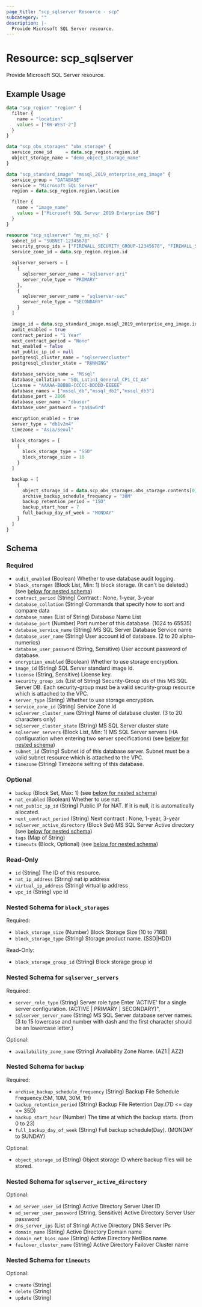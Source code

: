 ```yaml
---
page_title: "scp_sqlserver Resource - scp"
subcategory: ""
description: |-
  Provide Microsoft SQL Server resource.
---
```


# Resource: scp_sqlserver

Provide Microsoft SQL Server resource.


## Example Usage

```terraform
data "scp_region" "region" {
  filter {
    name = "location"
    values = ["KR-WEST-2"]
  }
}

data "scp_obs_storages" "obs_storage" {
  service_zone_id     = data.scp_region.region.id
  object_storage_name = "demo_object_storage_name"
}

data "scp_standard_image" "mssql_2019_enterprise_eng_image" {
  service_group = "DATABASE"
  service = "Microsoft SQL Server"
  region = data.scp_region.region.location

  filter {
    name = "image_name"
    values = ["Microsoft SQL Server 2019 Enterprise ENG"]
  }
}

resource "scp_sqlserver" "my_ms_sql" {
  subnet_id = "SUBNET-12345678"
  security_group_ids = ["FIREWALL_SECURITY_GROUP-12345678", "FIREWALL_SECURITY_GROUP-87654321"]
  service_zone_id = data.scp_region.region.id

  sqlserver_servers = [
    {
      sqlserver_server_name = "sqlserver-pri"
      server_role_type = "PRIMARY"
    },
    {
      sqlserver_server_name = "sqlserver-sec"
      server_role_type = "SECONDARY"
    }
  ]

  image_id = data.scp_standard_image.mssql_2019_enterprise_eng_image.id
  audit_enabled = true
  contract_period = "1 Year"
  next_contract_period = "None"
  nat_enabled = false
  nat_public_ip_id = null
  postgresql_cluster_name = "sqlservercluster"
  postgresql_cluster_state = "RUNNING"

  database_service_name = "MSsql"
  database_collation = "SQL_Latin1_General_CP1_CI_AS"
  license = "AAAAA-BBBBB-CCCCC-DDDDD-EEEEE"
  database_names = ["mssql_db","mssql_db2","mssql_db3"]
  database_port = 2866
  database_user_name = "dbuser"
  database_user_password = "pa$$w0rd"

  encryption_enabled = true
  server_type = "db1v2m4"
  timezone = "Asia/Seoul"

  block_storages = [
    {
      block_storage_type = "SSD"
      block_storage_size = 10
    }
  ]

  backup = [
    {
      object_storage_id = data.scp_obs_storages.obs_storage.contents[0].object_storage_id
      archive_backup_schedule_frequency = "30M"
      backup_retention_period = "15D"
      backup_start_hour = 7
      full_backup_day_of_week = "MONDAY"
    }
  ]
}
```

<!-- schema generated by tfplugindocs -->
## Schema

### Required

- `audit_enabled` (Boolean) Whether to use database audit logging.
- `block_storages` (Block List, Min: 1) block storage. (It can't be deleted.) (see [below for nested schema](#nestedblock--block_storages))
- `contract_period` (String) Contract : None, 1-year, 3-year
- `database_collation` (String) Commands that specify how to sort and compare data
- `database_names` (List of String) Database Name List
- `database_port` (Number) Port number of this database. (1024 to 65535)
- `database_service_name` (String) MS SQL Server Database Service name
- `database_user_name` (String) User account id of database. (2 to 20 alpha-numerics)
- `database_user_password` (String, Sensitive) User account password of database.
- `encryption_enabled` (Boolean) Whether to use storage encryption.
- `image_id` (String) SQL Server standard image id.
- `license` (String, Sensitive) License key.
- `security_group_ids` (List of String) Security-Group ids of this MS SQL Server DB. Each security-group must be a valid security-group resource which is attached to the VPC.
- `server_type` (String) Whether to use storage encryption.
- `service_zone_id` (String) Service Zone Id
- `sqlserver_cluster_name` (String) Name of database cluster. (3 to 20 characters only)
- `sqlserver_cluster_state` (String) MS SQL Server cluster state
- `sqlserver_servers` (Block List, Min: 1) MS SQL Server servers (HA configuration when entering two server specifications) (see [below for nested schema](#nestedblock--sqlserver_servers))
- `subnet_id` (String) Subnet id of this database server. Subnet must be a valid subnet resource which is attached to the VPC.
- `timezone` (String) Timezone setting of this database.

### Optional

- `backup` (Block Set, Max: 1) (see [below for nested schema](#nestedblock--backup))
- `nat_enabled` (Boolean) Whether to use nat.
- `nat_public_ip_id` (String) Public IP for NAT. If it is null, it is automatically allocated.
- `next_contract_period` (String) Next contract : None, 1-year, 3-year
- `sqlserver_active_directory` (Block Set) MS SQL Server Active directory (see [below for nested schema](#nestedblock--sqlserver_active_directory))
- `tags` (Map of String)
- `timeouts` (Block, Optional) (see [below for nested schema](#nestedblock--timeouts))

### Read-Only

- `id` (String) The ID of this resource.
- `nat_ip_address` (String) nat ip address
- `virtual_ip_address` (String) virtual ip address
- `vpc_id` (String) vpc id

<a id="nestedblock--block_storages"></a>
### Nested Schema for `block_storages`

Required:

- `block_storage_size` (Number) Block Storage Size (10 to 7168)
- `block_storage_type` (String) Storage product name. (SSD|HDD)

Read-Only:

- `block_storage_group_id` (String) Block storage group id


<a id="nestedblock--sqlserver_servers"></a>
### Nested Schema for `sqlserver_servers`

Required:

- `server_role_type` (String) Server role type Enter 'ACTIVE' for a single server configuration. (ACTIVE | PRIMARY | SECONDARY)",
- `sqlserver_server_name` (String) MS SQL Server database server names. (3 to 15 lowercase and number with dash and the first character should be an lowercase letter.)

Optional:

- `availability_zone_name` (String) Availability Zone Name. (AZ1 | AZ2)


<a id="nestedblock--backup"></a>
### Nested Schema for `backup`

Required:

- `archive_backup_schedule_frequency` (String) Backup File Schedule Frequency.(5M, 10M, 30M, 1H)
- `backup_retention_period` (String) Backup File Retention Day.(7D <= day <= 35D)
- `backup_start_hour` (Number) The time at which the backup starts. (from 0 to 23)
- `full_backup_day_of_week` (String) Full backup schedule(Day). (MONDAY to SUNDAY)

Optional:

- `object_storage_id` (String) Object storage ID where backup files will be stored.


<a id="nestedblock--sqlserver_active_directory"></a>
### Nested Schema for `sqlserver_active_directory`

Optional:

- `ad_server_user_id` (String) Active Directory Server User ID
- `ad_server_user_password` (String, Sensitive) Active Directory Server User password
- `dns_server_ips` (List of String) Active Directory DNS Server IPs
- `domain_name` (String) Active Directory Domain name
- `domain_net_bios_name` (String) Active Directory NetBios name
- `failover_cluster_name` (String) Active Directory Failover Cluster name


<a id="nestedblock--timeouts"></a>
### Nested Schema for `timeouts`

Optional:

- `create` (String)
- `delete` (String)
- `update` (String)
